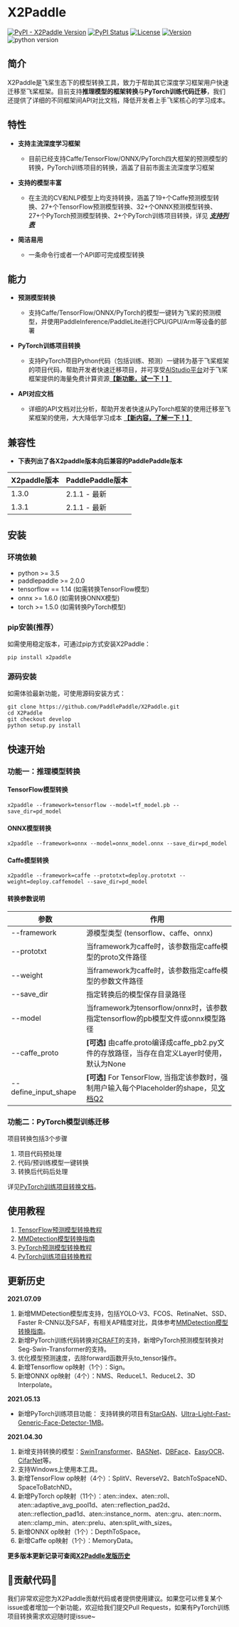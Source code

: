 # X2Paddle

[![PyPI - X2Paddle Version](https://img.shields.io/pypi/v/x2paddle.svg?label=pip&logo=PyPI&logoColor=white)](https://pypi.org/project/x2paddle/)
[![PyPI Status](https://pepy.tech/badge/x2paddle/month)](https://pepy.tech/project/x2paddle)
[![License](https://img.shields.io/badge/license-Apache%202-blue.svg)](LICENSE)
[![Version](https://img.shields.io/github/release/PaddlePaddle/X2Paddle.svg)](https://github.com/PaddlePaddle/X2Paddle/releases)
![python version](https://img.shields.io/badge/python-3.5+-orange.svg)  

## 简介

X2Paddle是飞桨生态下的模型转换工具，致力于帮助其它深度学习框架用户快速迁移至飞桨框架。目前支持**推理模型的框架转换**与**PyTorch训练代码迁移**，我们还提供了详细的不同框架间API对比文档，降低开发者上手飞桨核心的学习成本。



## 特性

- **支持主流深度学习框架**

  - 目前已经支持Caffe/TensorFlow/ONNX/PyTorch四大框架的预测模型的转换，PyTorch训练项目的转换，涵盖了目前市面主流深度学习框架

- **支持的模型丰富**

  - 在主流的CV和NLP模型上均支持转换，涵盖了19+个Caffe预测模型转换、27+个TensorFlow预测模型转换、32+个ONNX预测模型转换、27+个PyTorch预测模型转换、2+个PyTorch训练项目转换，详见 ***[支持列表](./docs/introduction/x2paddle_model_zoo.md)***

- **简洁易用**

  - 一条命令行或者一个API即可完成模型转换



## 能力

- **预测模型转换**

  - 支持Caffe/TensorFlow/ONNX/PyTorch的模型一键转为飞桨的预测模型，并使用PaddleInference/PaddleLite进行CPU/GPU/Arm等设备的部署

- **PyTorch训练项目转换**

  - 支持PyTorch项目Python代码（包括训练、预测）一键转为基于飞桨框架的项目代码，帮助开发者快速迁移项目，并可享受[AIStudio平台](https://aistudio.baidu.com/)对于飞桨框架提供的海量免费计算资源[**【新功能，试一下！】**](/docs/pytorch_project_convertor/README.md)

- **API对应文档**

  - 详细的API文档对比分析，帮助开发者快速从PyTorch框架的使用迁移至飞桨框架的使用，大大降低学习成本 [**【新内容，了解一下！】**](docs/pytorch_project_convertor/API_docs/README.md)

## 兼容性
- **下表列出了各X2paddle版本向后兼容的PaddlePaddle版本**

| X2paddle版本     | PaddlePaddle版本    |
| --------------- | --------------------|
| 1.3.0          | 2.1.1 - 最新         |
| 1.3.1           | 2.1.1 - 最新     |

## 安装

### 环境依赖
- python >= 3.5  
- paddlepaddle >= 2.0.0
- tensorflow == 1.14 (如需转换TensorFlow模型)
- onnx >= 1.6.0 (如需转换ONNX模型)
- torch >= 1.5.0 (如需转换PyTorch模型)

### pip安装(推荐）

如需使用稳定版本，可通过pip方式安装X2Paddle：
```
pip install x2paddle
```

### 源码安装

如需体验最新功能，可使用源码安装方式：
```
git clone https://github.com/PaddlePaddle/X2Paddle.git
cd X2Paddle
git checkout develop
python setup.py install
```

## 快速开始

### 功能一：推理模型转换

#### TensorFlow模型转换
```shell
x2paddle --framework=tensorflow --model=tf_model.pb --save_dir=pd_model
```

#### ONNX模型转换
```shell
x2paddle --framework=onnx --model=onnx_model.onnx --save_dir=pd_model
```

#### Caffe模型转换
```shell
x2paddle --framework=caffe --prototxt=deploy.prototxt --weight=deploy.caffemodel --save_dir=pd_model
```

#### 转换参数说明

| 参数                 | 作用                                                         |
| -------------------- | ------------------------------------------------------------ |
| --framework          | 源模型类型 (tensorflow、caffe、onnx)                         |
| --prototxt           | 当framework为caffe时，该参数指定caffe模型的proto文件路径     |
| --weight             | 当framework为caffe时，该参数指定caffe模型的参数文件路径      |
| --save_dir           | 指定转换后的模型保存目录路径                                 |
| --model              | 当framework为tensorflow/onnx时，该参数指定tensorflow的pb模型文件或onnx模型路径 |
| --caffe_proto        | **[可选]** 由caffe.proto编译成caffe_pb2.py文件的存放路径，当存在自定义Layer时使用，默认为None |
| --define_input_shape | **[可选]** For TensorFlow, 当指定该参数时，强制用户输入每个Placeholder的shape，见[文档Q2](./docs/inference_model_convertor/FAQ.md) |

### 功能二：PyTorch模型训练迁移

项目转换包括3个步骤

1. 项目代码预处理
2. 代码/预训练模型一键转换
3. 转换后代码后处理

详见[PyTorch训练项目转换文档](./docs/pytorch_project_convertor/README.md)。


## 使用教程

1. [TensorFlow预测模型转换教程](./docs/inference_model_convertor/demo/tensorflow2paddle.ipynb)
2. [MMDetection模型转换指南](./docs/inference_model_convertor/toolkits/MMDetection2paddle.md)
3. [PyTorch预测模型转换教程](./docs/inference_model_convertor/demo/pytorch2paddle.ipynb)
4. [PyTorch训练项目转换教程](./docs/pytorch_project_convertor/demo/README.md)

## 更新历史

**2021.07.09**  

1. 新增MMDetection模型库支持，包括YOLO-V3、FCOS、RetinaNet、SSD、Faster R-CNN以及FSAF，有相关AP精度对比，具体参考[MMDetection模型转换指南](./docs/inference_model_convertor/toolkits/MMDetection2paddle.md)。
2. 新增PyTorch训练代码转换对[CRAFT](https://github.com/clovaai/CRAFT-pytorch)的支持，新增PyTorch预测模型转换对Seg-Swin-Transformer的支持。
3. 优化模型预测速度，去除forward函数开头to_tensor操作。
4. 新增Tensorflow op映射（1个）：Sign。
5. 新增ONNX op映射（4个）：NMS、ReduceL1、ReduceL2、3D Interpolate。

**2021.05.13**  

- 新增PyTorch训练项目功能：
  支持转换的项目有[StarGAN](https://github.com/yunjey/stargan)、[Ultra-Light-Fast-Generic-Face-Detector-1MB](https://github.com/Linzaer/Ultra-Light-Fast-Generic-Face-Detector-1MB)。

**2021.04.30**

1. 新增支持转换的模型：[SwinTransformer](https://github.com/microsoft/Swin-Transformer/)、[BASNet](https://github.com/xuebinqin/BASNet)、[DBFace](https://github.com/dlunion/DBFace)、[EasyOCR](https://github.com/JaidedAI/EasyOCR)、[CifarNet](https://github.com/tensorflow/models/blob/master/research/slim/nets/cifarnet.py)等。
2. 支持Windows上使用本工具。
3. 新增TensorFlow op映射（4个）：SplitV、ReverseV2、BatchToSpaceND、SpaceToBatchND。
4. 新增PyTorch op映射（11个）：aten::index、aten::roll、aten::adaptive_avg_pool1d、aten::reflection_pad2d、aten::reflection_pad1d、aten::instance_norm、aten::gru、aten::norm、aten::clamp_min、aten::prelu、aten:split_with_sizes。
5. 新增ONNX op映射（1个）：DepthToSpace。
6. 新增Caffe op映射（1个）：MemoryData。

**更多版本更新记录可查阅[X2Paddle发版历史](https://github.com/PaddlePaddle/X2Paddle/releases)**

## :hugs:贡献代码:hugs:

我们非常欢迎您为X2Paddle贡献代码或者提供使用建议。如果您可以修复某个issue或者增加一个新功能，欢迎给我们提交Pull Requests，如果有PyTorch训练项目转换需求欢迎随时提issue~

